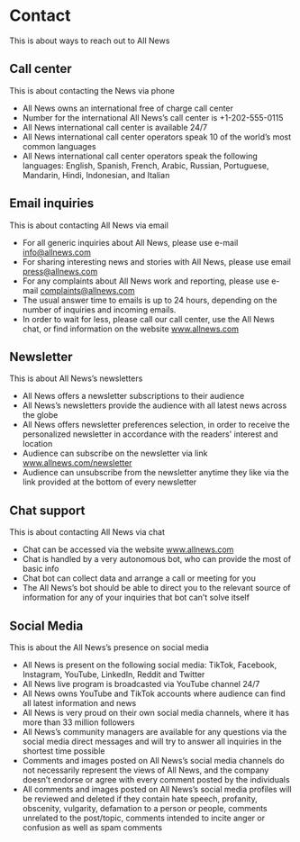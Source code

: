 # Contact

This is about ways to reach out to All News

## Call center

This is about contacting the News via phone

- All News owns an international free of charge call center
- Number for the international All News’s call center is +1-202-555-0115
- All News international call center is available 24/7
- All News international call center operators speak 10 of the world’s most common languages
- All News international call center operators speak the following languages: English, Spanish, French, Arabic, Russian, Portuguese, Mandarin, Hindi, Indonesian, and Italian

## Email inquiries

This is about contacting All News via email

- For all generic inquiries about All News, please use e-mail info@allnews.com
- For sharing interesting news and stories with All News, please use email press@allnews.com
- For any complaints about All News work and reporting, please use e-mail complaints@allnews.com
- The usual answer time to emails is up to 24 hours, depending on the number of inquiries and incoming emails.
- In order to wait for less, please call our call center, use the All News chat, or find information on the website www.allnews.com

## Newsletter

This is about All News’s newsletters

- All News offers a newsletter subscriptions to their audience
- All News’s newsletters provide the audience with all latest news across the globe
- All News offers newsletter preferences selection, in order to receive the personalized newsletter in accordance with the readers' interest and location
- Audience can subscribe on the newsletter via link www.allnews.com/newsletter
- Audience can unsubscribe from the newsletter anytime they like via the link provided at the bottom of every newsletter

## Chat support

This is about contacting All News via chat

- Chat can be accessed via the website www.allnews.com
- Chat is handled by a very autonomous bot, who can provide the most of basic info
- Chat bot can collect data and arrange a call or meeting for you
- The All News’s bot should be able to direct you to the relevant source of information for any of your inquiries that bot can’t solve itself

## Social Media

This is about the All News’s presence on social media

- All News is present on the following social media: TikTok, Facebook, Instagram, YouTube, LinkedIn, Reddit and Twitter
- All News live program is broadcasted via YouTube channel 24/7
- All News owns YouTube and TikTok accounts where audience can find all latest information and news
- All News is very proud on their own social media channels, where it has more than 33 million followers
- All News’s community managers are available for any questions via the social media direct messages and will try to answer all inquiries in the shortest time possible
- Comments and images posted on All News’s social media channels do not necessarily represent the views of All News, and the company doesn’t endorse or agree with every comment posted by the individuals
- All comments and images posted on All News’s social media profiles will be reviewed and deleted if they contain hate speech, profanity, obscenity, vulgarity, defamation to a person or people, comments unrelated to the post/topic, comments intended to incite anger or confusion as well as spam comments